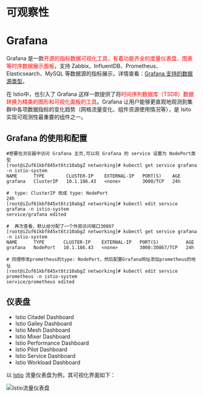 # 可观察性

# Grafana

Grafana 是一款<font color='red'>开源的指标数据可视化工具，有着功能齐全的度量仪表盘、图表等时序数据展示面板</font>，支持 Zabbix、InfluentDB、Prometheus、Elasticsearch、MySQL 等数据源的指标展示，详情查看：[Grafana 支持的数据源类型](https://grafana.com/docs/grafana/latest/features/datasources/#supported-data-sources/)。

在 Istio中，也引入了 Grafana 这样一款提供了将<font color='red'>时间序列数据库（TSDB）数据转换为精美的图形和可视化面板的工具</font>。Grafana 让用户能够更直观地观测到集群中各项数据指标的变化趋势（网格流量变化、组件资源使用情况等），是 Isito 实现可观测性最重要的组件之一。

## Grafana 的使用和配置

```
#想要在浏览器中访问 Grafana 主页,可以将 Grafana 的 service 设置为 NodePort类型
[root@iZuf61kbf845xt6tz10abgZ networking]# kubectl get service grafana -n istio-system
NAME      TYPE        CLUSTER-IP    EXTERNAL-IP   PORT(S)    AGE
grafana   ClusterIP   10.1.186.43   <none>        3000/TCP   24h

#  type: ClusterIP 改成 type: NodePort                                         24h
[root@iZuf61kbf845xt6tz10abgZ networking]# kubectl edit service grafana -n istio-system
service/grafana edited

#  再次查看，默认给分配了一个外部访问端口30867
[root@iZuf61kbf845xt6tz10abgZ networking]# kubectl get service grafana -n istio-system
NAME      TYPE       CLUSTER-IP    EXTERNAL-IP   PORT(S)          AGE
grafana   NodePort   10.1.186.43   <none>        3000:30867/TCP   24h

# 同理修改prometheus的type: NodePort，然后配置Grafana网址添加prometheus的地址
[root@iZuf61kbf845xt6tz10abgZ networking]# kubectl edit service prometheus -n istio-system
service/prometheus edited
```

## 仪表盘

- Istio Citadel Dashboard
- Istio Galley Dashboard
- Istio Mesh Dashboard
- Istio Mixer Dashboard
- Istio Performance Dashboard
- Istio Pilot Dashboard
- Istio Service Dashboard
- Istio Workload Dashboard

以 [Istio](https://www.servicemesher.com/istio-handbook/GLOSSARY.html#istio) 流量仪表盘为例，其可视化界面如下：

![Istio流量仪表盘](/_images/devops/istio/Istio流量仪表盘.png)
